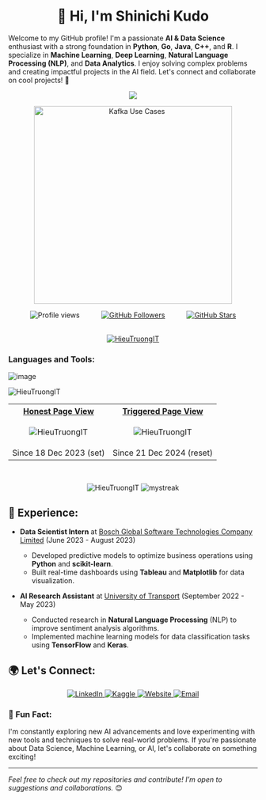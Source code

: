 
<h1 align="center">👋 Hi, I'm <strong> Shinichi Kudo</strong></h1>

Welcome to my GitHub profile! I'm a passionate **AI & Data Science** enthusiast with a strong foundation in **Python**, **Go**, **Java**, **C++**, and **R**. I specialize in **Machine Learning**, **Deep Learning**, **Natural Language Processing (NLP)**, and **Data Analytics**. I enjoy solving complex problems and creating impactful projects in the AI field. Let's connect and collaborate on cool projects! 🚀

<div align="center">
  <a href="https://git.io/typing-svg">
    <img src="https://readme-typing-svg.herokuapp.com/?lines=I'm+a+fresher+AI+Engineer+🚀🤖✨&font=Fira%20Code&center=true&width=500&height=45&color=blue&vCenter=true&size=22&pause=1000">
  </a>
</div>

<p align="center">
  <img src="https://github.com/user-attachments/assets/39088a69-bb95-4fe7-aff9-eb948b7450fa" alt="Kafka Use Cases"  width="400" />
</p>


<div align="center" style="display: flex; justify-content: space-evenly; align-items: center; width: 100%;">
  <a> 
    <img src="https://img.shields.io/badge/Profile%20views-125-blue?style=flat&logo=github" alt="Profile views" />
  </a>
  <a href="https://github.com/HieuTruongIT" target="_blank">
    <img src="https://img.shields.io/github/followers/HieuTruongIT?style=social" alt="GitHub Followers" />
  </a>
  <a href="https://github.com/HieuTruongIT?tab=repositories" target="_blank">
    <img src="https://img.shields.io/github/stars/HieuTruongIT?style=social" alt="GitHub Stars" />
  </a>
</div>
<br>

<p align="center"> 
  <a href="https://github.com/ryo-ma/github-profile-trophy">
    <img src="https://github-profile-trophy.vercel.app/?username=HieuTruongIT&theme=flat&row=1&column=5&margin-w=15&margin-h=15&label=intern,fresher" alt="HieuTruongIT" />
  </a> 
</p>



<h3 align="left">Languages and Tools:</h3>

![image](https://github.com/user-attachments/assets/1d0daa47-9148-4468-8b56-1a1033fd7c06)


<p><img align="left" src="https://github-readme-stats.vercel.app/api/top-langs?username=HieuTruongIT&show_icons=true&locale=en&layout=compact" alt="HieuTruongIT" /></p>
<br>
<table align="center">
<tr>
	
<th>
<a href="https://github.com/HieuTruongIT">
Honest Page View
</a>
</th>

<th>
<a href="https://github.com/HieuTruongIT/GitHub-Views-Counter-Hacks#archived-backup">
Triggered Page View
</a>
</th>
</tr>

<tr>
<td>
<p align="center"> <img src="https://komarev.com/ghpvc/?username=HieuTruongIT&color=blue&label=PROFILE+VIEWS&style=flat-square" alt="HieuTruongIT"/> </p>
</td>
<td>
<p align="center"> <img src="https://komarev.com/ghpvc/?username=HieuTruongIT&color=orange&label=PROFILE+VIEWS&style=flat-square" alt="HieuTruongIT"/> </p>
</td>
</tr>

<tr>
<td>
Since 18 Dec 2023 (set)
</td>

<td>
Since 21 Dec 2024 (reset)
</td>
	
</tr>
</table>
<br> 




<p align="center">
  <img src="https://github-readme-stats.vercel.app/api?username=HieuTruongIT&show_icons=true&locale=en" alt="HieuTruongIT" />
  <img src="https://github-readme-streak-stats.herokuapp.com/?user=HieuTruongIT&theme=gruvbox-duo" alt="mystreak">
</p>



## 💼 Experience:
- **Data Scientist Intern** at [Bosch Global Software Technologies Company Limited](https://company-website.com) (June 2023 - August 2023)
  - Developed predictive models to optimize business operations using **Python** and **scikit-learn**.
  - Built real-time dashboards using **Tableau** and **Matplotlib** for data visualization.

- **AI Research Assistant** at [University of Transport](https://university-website.com) (September 2022 - May 2023)
  - Conducted research in **Natural Language Processing** (NLP) to improve sentiment analysis algorithms.
  - Implemented machine learning models for data classification tasks using **TensorFlow** and **Keras**.

## 🌍 Let's Connect:

<p align="center">
  <a href="https://www.linkedin.com/in/hieu-truong-it/">
    <img src="https://img.shields.io/badge/LinkedIn-0A66C2?style=for-the-badge&logo=linkedin&logoColor=white" alt="LinkedIn" />
  </a>
  <a href="https://www.kaggle.com/hiutrngtrng">
    <img src="https://img.shields.io/badge/Kaggle-20BEFF?style=for-the-badge&logo=kaggle&logoColor=white" alt="Kaggle" />
  </a>
  <a href="https://your-website.com">
    <img src="https://img.shields.io/badge/Website-FF5733?style=for-the-badge&logo=google-chrome&logoColor=white" alt="Website" />
  </a>
  <a href="mailto:tronghieutruonghp@gmail.com">
    <img src="https://img.shields.io/badge/Email-D14836?style=for-the-badge&logo=gmail&logoColor=white" alt="Email" />
  </a>
</p>


### 🚀 Fun Fact:
I'm constantly exploring new AI advancements and love experimenting with new tools and techniques to solve real-world problems. If you're passionate about Data Science, Machine Learning, or AI, let's collaborate on something exciting!

---

*Feel free to check out my repositories and contribute! I’m open to suggestions and collaborations.* 😊
